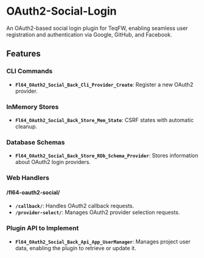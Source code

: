 # OAuth2-Social-Login

An OAuth2-based social login plugin for TeqFW, enabling seamless user registration and authentication via Google,
GitHub, and Facebook.

## Features

### CLI Commands

- **`Fl64_OAuth2_Social_Back_Cli_Provider_Create`**: Register a new OAuth2 provider.

### InMemory Stores

- **`Fl64_OAuth2_Social_Back_Store_Mem_State`**: CSRF states with automatic cleanup.

### Database Schemas

- **`Fl64_OAuth2_Social_Back_Store_RDb_Schema_Provider`**: Stores information about OAuth2 login providers.

### Web Handlers

#### /fl64-oauth2-social/

- **`/callback/`**: Handles OAuth2 callback requests.
- **`/provider-select/`**: Manages OAuth2 provider selection requests.

### Plugin API to Implement

- **`Fl64_OAuth2_Social_Back_Api_App_UserManager`**: Manages project user data, enabling the plugin to retrieve or
  update it.